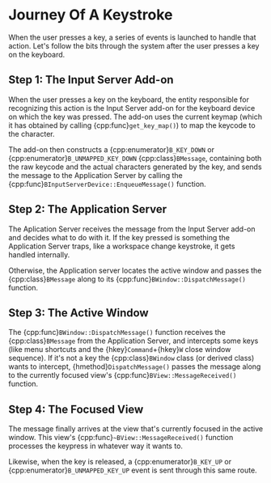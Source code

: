# Journey Of A Keystroke

When the user presses a key, a series of events is launched to handle that
action. Let's follow the bits through the system after the user presses a
key on the keyboard.

## Step 1: The Input Server Add-on

When the user presses a key on the keyboard, the entity responsible for
recognizing this action is the Input Server add-on for the keyboard device
on which the key was pressed. The add-on uses the current keymap (which it
has obtained by calling {cpp:func}`get_key_map()`) to map the keycode to
the character.

The add-on then constructs a {cpp:enumerator}`B_KEY_DOWN` or
{cpp:enumerator}`B_UNMAPPED_KEY_DOWN` {cpp:class}`BMessage`, containing
both the raw keycode and the actual characters generated by the key, and
sends the message to the Application Server by calling the
{cpp:func}`BInputServerDevice::EnqueueMessage()` function.

## Step 2: The Application Server

The Aplication Server receives the message from the Input Server add-on and
decides what to do with it. If the key pressed is something the Application
Server traps, like a workspace change keystroke, it gets handled
internally.

Otherwise, the Application server locates the active window and passes the
{cpp:class}`BMessage` along to its {cpp:func}`BWindow::DispatchMessage()`
function.

## Step 3: The Active Window

The {cpp:func}`BWindow::DispatchMessage()` function receives the
{cpp:class}`BMessage` from the Application Server, and intercepts some keys
(like menu shortcuts and the {hkey}`Command`+{hkey}`W` close window
sequence). If it's not a key the {cpp:class}`BWindow` class (or derived
class) wants to intercept, {hmethod}`DispatchMessage()` passes the message
along to the currently focused view's {cpp:func}`BView::MessageReceived()`
function.

## Step 4: The Focused View

The message finally arrives at the view that's currently focused in the
active window. This view's {cpp:func}`~BView::MessageReceived()` function
processes the keypress in whatever way it wants to.

Likewise, when the key is released, a {cpp:enumerator}`B_KEY_UP` or
{cpp:enumerator}`B_UNMAPPED_KEY_UP` event is sent through this same route.
